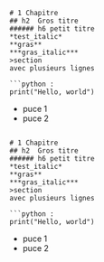 ```
# 1 Chapitre
## h2  Gros titre
###### h6 petit titre
*test_italic*
**gras**
***gras_italic***
>section
avec plusieurs lignes

```python :
print("Hello, world")
``` 

* puce 1
* puce 2

```

# 1 Chapitre
## h2  Gros titre
###### h6 petit titre
*test_italic*
**gras**
***gras_italic***
>section
avec plusieurs lignes

```python :
print("Hello, world")
``` 

* puce 1
* puce 2

